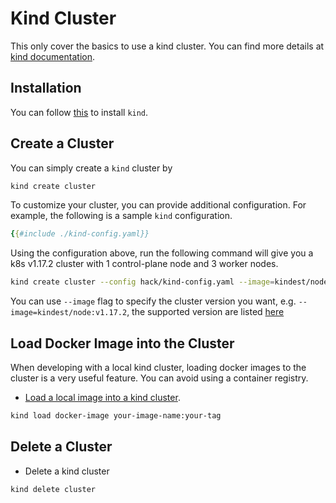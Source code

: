 # Kind Cluster

This only cover the basics to use a kind cluster. You can find more details at
[kind documentation](https://kind.sigs.k8s.io/).

## Installation

You can follow [this](https://kind.sigs.k8s.io/#installation-and-usage) to
install `kind`.

## Create a Cluster

You can simply create a `kind` cluster by

```bash
kind create cluster
```

To customize your cluster, you can provide additional configuration.
For example, the following is a sample `kind` configuration.

```yaml
{{#include ./kind-config.yaml}}
```

Using the configuration above, run the following command will give you a k8s
v1.17.2 cluster with 1 control-plane node and 3 worker nodes.

```bash
kind create cluster --config hack/kind-config.yaml --image=kindest/node:v1.17.2
```

You can use `--image` flag to specify the cluster version you want, e.g.
`--image=kindest/node:v1.17.2`, the supported version are listed
[here](https://hub.docker.com/r/kindest/node/tags)

## Load Docker Image into the Cluster

When developing with a local kind cluster, loading docker images to the cluster
is a very useful feature. You can avoid using a container registry.

- [Load a local image into a kind cluster](https://kind.sigs.k8s.io/docs/user/quick-start/#loading-an-image-into-your-cluster).

```bash
kind load docker-image your-image-name:your-tag
```

## Delete a Cluster

- Delete a kind cluster
```bash
kind delete cluster
```
